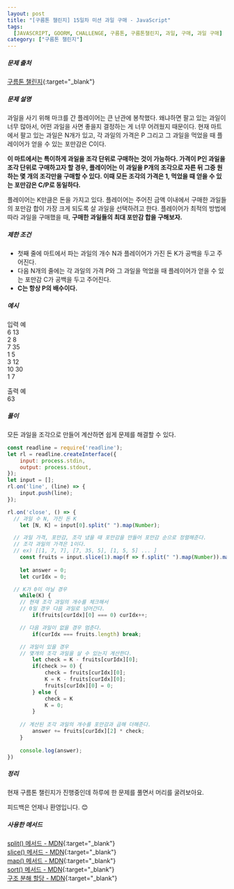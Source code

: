 ```yaml
---
layout: post
title: "[구름톤 챌린지] 15일차 미션 과일 구매 - JavaScript"
tags:
  [JAVASCRIPT, GOORM, CHALLENGE, 구름톤, 구름톤챌린지, 과일, 구매, 과일 구매]
category: ["구름톤 챌린지"]
---
```


##### 문제 출처

[구름톤 챌린지](https://level.goorm.io/l/challenge/goormthon-challenge?utm_source=inhouse_level&utm_medium=banner_main&utm_content=open){:target="\_blank"}

##### 문제 설명

과일을 사기 위해 마크를 간 플레이어는 큰 난관에 봉착했다. 왜냐하면 팔고 있는 과일이 너무 많아서, 어떤 과일을 사면 좋을지 결정하는 게 너무 어려웠지 때문이다. 현재 마트에서 팔고 있는 과일은 N개가 있고, 각 과일의 가격은 P 그리고 그 과일을 먹었을 때 플레이어가 얻을 수 있는 포만감은 C이다.

**이 마트에서는 특이하게 과일을 조각 단위로 구매하는 것이 가능하다. 가격이 P인 과일을 조각 단위로 구매하고자 할 경우, 플레이어는 이 과일을 P개의 조각으로 자른 뒤 그중 원하는 몇 개의 조각만을 구매할 수 있다. 이때 모든 조각의 가격은 1, 먹었을 때 얻을 수 있는 포만감은 C/P로 동일하다.**

플레이어는 K만큼은 돈을 가지고 있다. 플레이어는 주어진 금액 이내에서 구매한 과일들의 포만감 합이 가장 크게 되도록 살 과일을 선택하려고 한다. 플레이어가 최적의 방법에 따라 과일을 구매했을 때, **구매한 과일들의 최대 포만감 합을 구해보자.**

##### 제한 조건

- 첫째 줄에 마트에서 파는 과일의 개수 N과 플레이어가 가진 돈 K가 공백을 두고 주어진다.
- 다음 N개의 줄에는 각 과일의 가격 P와 그 과일을 먹었을 때 플레이어가 얻을 수 있는 포만감 C가 공백을 두고 주어진다.
- **C는 항상 P의 배수이다.**

##### 예시

입력 예 <br />
6 13 <br />
2 8 <br />
7 35 <br />
1 5 <br />
3 12 <br />
10 30 <br />
1 7 <br />

출력 예 <br />
63

##### 풀이

모든 과일을 조각으로 만들어 계산하면 쉽게 문제를 해결할 수 있다.

```javascript
const readline = require('readline');
let rl = readline.createInterface({
	input: process.stdin,
	output: process.stdout,
});
let input = [];
rl.on('line', (line) => {
	input.push(line);
});

rl.on('close', () => {
  // 과일 수 N, 가진 돈 K
	let [N, K] = input[0].split(" ").map(Number);

  // 과일 가격, 포만감, 조각 냈을 때 포만감을 만들어 포만감 순으로 정렬해준다.
  // 조각 과일의 가격은 1이다.
  // ex) [[1, 7, 7], [7, 35, 5], [1, 5, 5] ... ]
	const fruits = input.slice(1).map(f => f.split(" ").map(Number)).map(f => [f[0], f[1], f[1] / f[0]]).sort((a, b) => b[2] - a[2]);
	
	let answer = 0;
	let curIdx = 0;

  // K가 0이 아닐 경우
	while(K) {
    // 현재 조각 과일의 개수를 체크해서
    // 0일 경우 다음 과일로 넘어간다.
		if(fruits[curIdx][0] === 0) curIdx++;

    // 다음 과일이 없을 경우 멈춘다.
		if(curIdx === fruits.length) break;

    // 과일이 있을 경우 
    // 몇개의 조각 과일을 살 수 있는지 계산한다.
		let check = K - fruits[curIdx][0];
		if(check >= 0) {
			check = fruits[curIdx][0];
			K = K - fruits[curIdx][0];
			fruits[curIdx][0] = 0;
		} else {
			check = K
			K = 0;
		}
    
    // 계산된 조각 과일의 개수를 포만감과 곱해 더해준다.
		answer += fruits[curIdx][2] * check;
	}
	
	console.log(answer);
})
```

##### 정리

현재 구름톤 챌린지가 진행중인데 하루에 한 문제를 풀면서 머리를 굴려보아요.<br />

피드백은 언제나 환영입니다. 😊

##### 사용한 메서드

[split() 메서드 - MDN](https://developer.mozilla.org/ko/docs/Web/JavaScript/Reference/Global_Objects/String/split){:target="\_blank"}<br />
[slice() 메서드 - MDN](https://developer.mozilla.org/ko/docs/Web/JavaScript/Reference/Global_Objects/Array/slice){:target="\_blank"}<br />
[map() 메서드 - MDN](https://developer.mozilla.org/ko/docs/Web/JavaScript/Reference/Global_Objects/Array/map){:target="\_blank"}<br />
[sort() 메서드 - MDN](https://developer.mozilla.org/ko/docs/Web/JavaScript/Reference/Global_Objects/Array/sort){:target="\_blank"}<br />
[구조 분해 할당 - MDN](https://developer.mozilla.org/ko/docs/Web/JavaScript/Reference/Operators/Destructuring_assignment){:target="\_blank"}<br />
